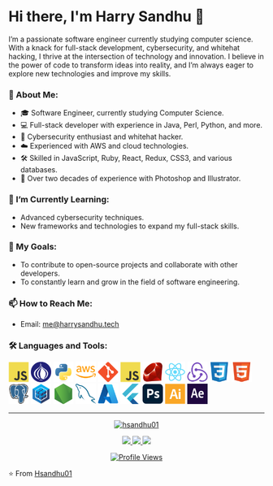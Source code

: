 # Hi there, I'm Harry Sandhu 👋

I’m a passionate software engineer currently studying computer science. With a knack for full-stack development, cybersecurity, and whitehat hacking, I thrive at the intersection of technology and innovation. I believe in the power of code to transform ideas into reality, and I’m always eager to explore new technologies and improve my skills.

### 🌟 About Me:
- 🎓 Software Engineer, currently studying Computer Science.
- 💻 Full-stack developer with experience in Java, Perl, Python, and more.
- 🔐 Cybersecurity enthusiast and whitehat hacker.
- ☁️ Experienced with AWS and cloud technologies.
- 🛠️ Skilled in JavaScript, Ruby, React, Redux, CSS3, and various databases.
- 🎨 Over two decades of experience with Photoshop and Illustrator.

### 🌱 I’m Currently Learning:
- Advanced cybersecurity techniques.
- New frameworks and technologies to expand my full-stack skills.

### 🎯 My Goals:
- To contribute to open-source projects and collaborate with other developers.
- To constantly learn and grow in the field of software engineering.

### 📫 How to Reach Me:
- Email: me@harrysandhu.tech

### 🛠️ Languages and Tools:

<p align="left">
  <a href="https://www.java.com" target="_blank"><img src="https://github.com/devicons/devicon/blob/master/icons/javascript/javascript-original.svg" alt="java" width="40" height="40"/></a>
  <a href="https://www.perl.org/" target="_blank"><img src="https://github.com/devicons/devicon/raw/master/icons/perl/perl-original.svg" alt="perl" width="40" height="40"/></a>
  <a href="https://www.python.org" target="_blank"><img src="https://github.com/devicons/devicon/raw/master/icons/python/python-original.svg" alt="python" width="40" height="40"/></a>
  <a href="https://aws.amazon.com/" target="_blank"><img src="https://github.com/devicons/devicon/blob/master/icons/amazonwebservices/amazonwebservices-plain-wordmark.svg" alt="aws" width="40" height="40"/></a>
  <a href="https://git-scm.com/" target="_blank"><img src="https://github.com/devicons/devicon/raw/master/icons/git/git-original.svg" alt="git" width="40" height="40"/></a>
  <a href="https://www.javascript.com/" target="_blank"><img src="https://github.com/devicons/devicon/raw/master/icons/javascript/javascript-original.svg" alt="javascript" width="40" height="40"/></a>
  <a href="https://www.ruby-lang.org/en/" target="_blank"><img src="https://github.com/devicons/devicon/raw/master/icons/ruby/ruby-original.svg" alt="ruby" width="40" height="40"/></a>
  <a href="https://reactjs.org/" target="_blank"><img src="https://github.com/devicons/devicon/raw/master/icons/react/react-original.svg" alt="react" width="40" height="40"/></a>
  <a href="https://redux.js.org/" target="_blank"><img src="https://github.com/devicons/devicon/raw/master/icons/redux/redux-original.svg" alt="redux" width="40" height="40"/></a>
  <a href="https://developer.mozilla.org/en-US/docs/Web/CSS" target="_blank"><img src="https://github.com/devicons/devicon/raw/master/icons/css3/css3-original.svg" alt="css3" width="40" height="40"/></a>
  <a href="https://github.com/devicons/devicon/blob/master/icons/html5/html5-original.svg" target="_blank"><img src="https://github.com/devicons/devicon/blob/master/icons/html5/html5-original.svg" alt="css3" width="40" height="40"/></a>
  <a href="https://www.postgresql.org" target="_blank"><img src="https://github.com/devicons/devicon/raw/master/icons/postgresql/postgresql-original.svg" alt="postgresql" width="40" height="40"/></a>
  <a href="https://sequelize.org/" target="_blank"><img src="https://github.com/devicons/devicon/raw/master/icons/sequelize/sequelize-original.svg" alt="sequelize" width="40" height="40"/></a>
  <a href="https://nodejs.org" target="_blank"><img src="https://github.com/devicons/devicon/raw/master/icons/nodejs/nodejs-original.svg" alt="nodejs" width="40" height="40"/></a>
  <a href="https://www.mysql.com/" target="_blank"><img src="https://github.com/devicons/devicon/raw/master/icons/mysql/mysql-original.svg" alt="mysql" width="40" height="40"/></a>
  <a href="https://azure.microsoft.com/en-us/" target="_blank"><img src="https://github.com/devicons/devicon/raw/master/icons/azure/azure-original.svg" alt="azure" width="40" height="40"/></a>
  <a href="https://flutter.dev/" target="_blank"><img src="https://github.com/devicons/devicon/raw/master/icons/flutter/flutter-original.svg" alt="flutter" width="40" height="40"/></a>
  <a href="https://www.adobe.com/products/photoshop.html" target="_blank"><img src="https://github.com/devicons/devicon/raw/master/icons/photoshop/photoshop-plain.svg" alt="photoshop" width="40" height="40"/></a>
  <a href="https://www.adobe.com/products/illustrator.html" target="_blank"><img src="https://github.com/devicons/devicon/raw/master/icons/illustrator/illustrator-plain.svg" alt="illustrator" width="40" height="40"/></a>
  <a href="https://www.adobe.com/products/aftereffects.html" target="_blank"><img src="https://github.com/devicons/devicon/raw/master/icons/aftereffects/aftereffects-plain.svg" alt="after effects" width="40" height="40"/></a>
</p>

---
<p align="center"> 
  <a href="https://github.com/ryo-ma/github-profile-trophy"><img src="https://github-profile-trophy.vercel.app/?username=hsandhu01" alt="hsandhu01" /></a> 
</p>
<p align="center">
  
  <a href="https://github.com/hsandhu01/github-readme-stats">
    <img height=200 src="https://github-readme-stats.vercel.app/api?username=hsandhu01" />
  </a>
  <a href="https://github.com/hsandhu01/convoychat">
    <img height=200 src="https://github-readme-stats.vercel.app/api/top-langs?username=hsandhu01&layout=compact&langs_count=8&card_width=320" />
  </a>
  <a href="https://git.io/streak-stats">
    <img height=200 src="https://streak-stats.demolab.com/?user=hsandhu01" />
  </a>
</p>

<p align="center">
  <a href="https://komarev.com/ghpvc/?username=hsandhu01&color=green">
    <img src="https://komarev.com/ghpvc/?username=hsandhu01&color=green" alt="Profile Views" height=30 />
  </a>
</p>


⭐️ From [Hsandhu01](https://github.com/hsandhu01)
